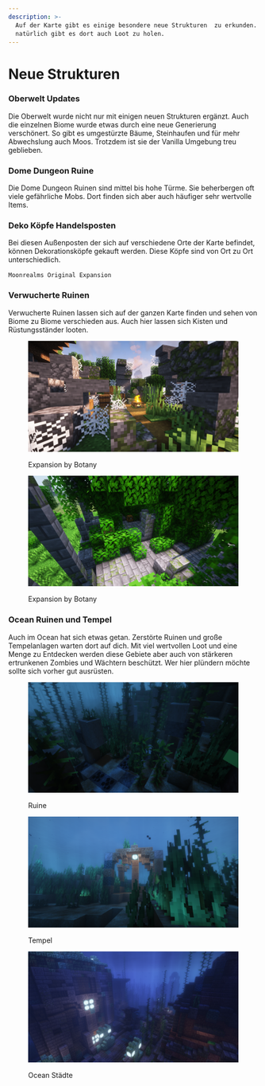 ```yaml
---
description: >-
  Auf der Karte gibt es einige besondere neue Strukturen  zu erkunden. Und
  natürlich gibt es dort auch Loot zu holen.
---
```


# Neue Strukturen

### Oberwelt Updates

Die Oberwelt wurde nicht nur mit einigen neuen Strukturen ergänzt. Auch die einzelnen Biome wurde etwas durch eine neue Generierung verschönert. So gibt es umgestürzte Bäume, Steinhaufen und für mehr Abwechslung auch Moos. Trotzdem ist sie der Vanilla Umgebung treu geblieben.

### Dome Dungeon Ruine

Die Dome Dungeon Ruinen sind mittel bis hohe Türme. Sie beherbergen oft viele gefährliche Mobs. Dort finden sich aber auch häufiger sehr wertvolle Items.

### Deko Köpfe Handelsposten

Bei diesen Außenposten der sich auf verschiedene Orte der Karte befindet, können Dekorationsköpfe gekauft werden. Diese Köpfe sind von Ort zu Ort unterschiedlich.

```
Moonrealms Original Expansion
```

### Verwucherte Ruinen

Verwucherte Ruinen lassen sich auf der ganzen Karte finden und sehen von Biome zu Biome verschieden aus. Auch hier lassen sich Kisten und Rüstungsständer looten.

<div>

<figure><img src="../.gitbook/assets/2023-07-27_12.24.28.png" alt=""><figcaption><p>Expansion by Botany</p></figcaption></figure>

 

<figure><img src="../.gitbook/assets/2023-07-27_12.25.30.png" alt=""><figcaption><p>Expansion by Botany</p></figcaption></figure>

</div>

### Ocean Ruinen und Tempel

Auch im Ocean hat sich etwas getan. Zerstörte Ruinen und große Tempelanlagen warten dort auf dich. Mit viel wertvollen Loot und eine Menge zu Entdecken werden diese Gebiete aber auch von stärkeren ertrunkenen Zombies und Wächtern beschützt. Wer hier plündern möchte sollte sich vorher gut ausrüsten.

<div>

<figure><img src="../.gitbook/assets/2023-09-05_19.52.26.png" alt=""><figcaption><p>Ruine</p></figcaption></figure>

 

<figure><img src="../.gitbook/assets/2023-09-05_19.51.58.png" alt=""><figcaption><p>Tempel</p></figcaption></figure>

 

<figure><img src="../.gitbook/assets/2023-08-27_12.34.11.png" alt=""><figcaption><p>Ocean Städte</p></figcaption></figure>

</div>
